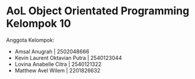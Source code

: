 # AoL Object Orientated Programming Kelompok 10
Anggota Kelompok:
- Amsal Anugrah                 | 2502048666
- Kevin Laurent Oktavian Putra  | 2540123044
- Lovina Anabelle Citra         | 2540121322
- Matthew Avel Wilem            | 2201826632
